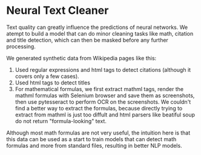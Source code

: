 # Neural Text Cleaner
Text quality can greatly influence the predictions of neural networks. We atempt to build a model that can do minor cleaning tasks like math, citation and title detection, which can then be masked before any further processing.

We generated synthetic data from Wikipedia pages like this:

1. Used regular expressions and html tags to detect citations (although it covers only a few cases).
2. Used html tags to detect titles
3. For mathematical formulas, we first extract mathml tags, render the mathml formulas with Selenium browser and save them as screenshots, then use pytesseract to perform OCR on the screenshots. We couldn't find a better way to extract the formulas, because directly trying to extract from mathml is just too diffult and html parsers like beatiful soup do not return "formula-looking" text.

Although most math formulas are not very useful, the intuition here is that this data can be used as a start to train models that can detect math formulas and more from standard files, resulting in better NLP models.
